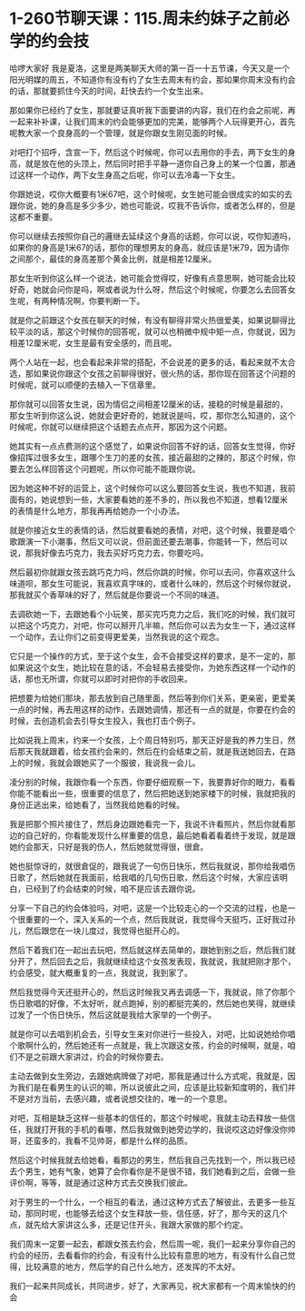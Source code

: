# 1-260节聊天课：115.周未约妹子之前必学的约会技

哈啰大家好 我是夏洛，这里是两美聊天大师的第一百一十五节课，今天又是一个阳光明媒的周五，不知道你有没有约了女生去周末有约会，那如果你周末没有约会的话，那就要抓住今天的时间，赶快去约一个女生出来。

那如果你已经约了女生，那就要证真听我下面要讲的内容，我们在约会之前呢，再一起来补补课，让我们周末的约会能够更加的完美，能够两个人玩得更开心，首先呢教大家一个良身高的一个管理，就是你跟女生刚见面的时候。

对吧打个招呼，含宣一下，然后这个时候呢，你可以去用你的手去，两下女生的身高，就是放在他的头顶上，然后同时把手平静一道你自己身上的某一个位置，那通过这样一个动作，两下女生身高之后呢，你可以去冷毒一下女生。

你跟她说，哎你大概要有1米67吧，这个时候呢，女生她可能会很成实的如实的去跟你说，她的身高是多少多少，她也可能说，哎我不告诉你，或者怎么样的，但是这都不重要。

你可以继续去按照你自己的邏继去延续这个身高的话题，你可以说，哎你知道吗，如果你的身高是1米67的话，那你的理想男友的身高，就应该是1米79，因为请你之间那个，最佳的身高差那个黄金比例，就是相差12厘米。

那女生听到你这么样一个说法，她可能会觉得哎，好像有点意思啊，她可能会比较好奇，她就会问你是吗，啊或者说为什么呀，然后这个时候呢，你要怎么去回答女生呢，有两种情况啊，你要判断一下。

就是你之前跟这个女孩在聊天的时候，有没有聊得非常火热很爱美，如果说聊得比较平淡的话，那这个时候你的回答呢，就可以也稍微中规中矩一点，你就说，因为相差12厘米呢，女生是最有安全感的，而且呢。

两个人站在一起，也会看起来非常的搭配，不会说差的更多的话，看起来就不太合选，那如果说你跟这个女孩之前聊得很好，很火热的话，那你现在回答这个问题的时候呢，就可以顺便的去植入一下信章里。

那你就可以回答女生说，因为情侣之间相差12厘米的话，接稳的时候是最甜的，那女生听到你这么说，她就会更好奇的，她就说是吗，哎，那你怎么知道的，这个时候呢，你就可以继续把这个话题去点点开，那因为这个问题。

她其实有一点点费测的这个感觉了，如果说你回答不好的话，回答女生觉得，你好像招挥过很多女生，跟哪个生刀的差的女孩，接近最甜的之辣的，那这个时候，你要去怎么样回答这个问题呢，所以你可能不能跟你说。

因为她这种不好的运营上，这个时候你可以这么要回答女生说，我也不知道，我前面有的，她说想到一些，大家要看她的差不多的，所以我也不知道，想看12厘米的表情是什么地方，那我再再给她办一个小办法。

就是你接近女生的表情的话，然后就要看她的表情，对吧，这个时候，我要是唱个歌跟演一下小潮事，然后又可以说，但前面还要去潮事，你能转一下，然后可以说，那我好像去巧克力，我去买好巧克力去，你要吃吗。

然后最初你就跟女孩去跳巧克力吗，然后你跳的时候，你可以去问，你喜欢这什么味道呗，那女生可能说，我喜欢真字味的，或者什么味的，然后这个时候你就说，那我就买个香草味的好了，然后就是你要说一个不同的味道。

去调砍她一下，去跟她看个小玩笑，那买完巧克力之后，我们吃的时候，我们就可以把这个巧克力，对吧，你可以掰开几半嘛，然后你可以去为女生一下，通过这样一个动作，去让你们之前变得更爱美，当然我说的这个观念。

它只是一个操作的方式，至于这个女生，会不会接受这样的要求，是不一定的，那如果说这个女生，她比较在意的话，不会轻易去接受你，为她东西这样一个动作的话，那也无所谓，你就可以即时对把你的手收回来。

把想要为给她们那块，那去放到自己随里面，然后等到你们关系，更亲密，更爱美一点的时候，再去用这样的动作，去跟她调情，那还有一点的就是，你要在约会的时候，去创造机会去引导女生投入，我也打击个例子。

比如说我上周末，约来一个女孩，上个周日特别巧，那天正好是我的养力生日，然后那天我就跟着，给女孩约会来的，然后在约会结束之前，就是我送她回去，在路上的时候，我就会跟她买了一个服彼，我说我一会儿。

凌分别的时候，我跟你看一个东西，你要仔细观察一下，我要靠好你的眼力，看看你能不能看出一些，很重要的信息了，然后把她送到她家楼下的时候，我就把我的身份正逃出来，给她看了，当然我给她看的时候。

我是把那个照片接住了，然后身边跟她看完一下，我说不许看照片，然后你就看那边的自己好的，你看能发现什么样重要的信息，最后她看着看着终于发现，就是跟她约会那天，只好是我的伤人，然后她就觉得很，很倉。

她也挺惊讶的，就很倉促的，跟我说了一句伤日快乐，然后我就说，那你给我唱伤日歌了，然后她就在我面前，给我唱的几句伤日歌，然后这个时候，大家应该明白，已经到了约会结束的时候，咱不是应该去跟你说。

分享一下自己的约会体验吗，对吧，这是一个比较走心的一个交流的过程，也是一个很重要的一个，深入关系的一个点，然后我就说，我觉得今天挺巧，正好我过孙儿，然后跟您在一块儿度过，我觉得也挺开心的。

然后下着我们在一起出去玩吧，然后就这样去简单的，跟她到别之后，然后我们就分开了，然后回去之后，我就继续给这个女孩发表现，我就说，我就把刚才那个，约会感受，就大概重复的一点，我就说，我到家了。

然后我觉得今天还挺开心的，然后这时候我又再去调感一下，我就说，除了你那个伤日歌唱的好像，不太好听，就点跑掉，别的都挺完美的，然后她也笑得，就继续过发了一个伤日快乐，然后这就是我给大家举的一个例子。

就是你可以去唱到机会去，引导女生来对你进行一些投入，对吧，比如说她给你唱个歌啊什么的，然后她还有一点就是，我上次跟这女孩，约会的时候啊，就是，咱们不是之前跟大家讲过，约会的时候你要去。

主动去做到女生旁边，去跟她病牌做了对吧，那我是通过什么方式呢，我就是，因为我们是在看男生的认识的嘛，所以说彼此之间，应该是比较新知度明的，我们并不是对方当前，去感兴趣，或者说想交往的，唯一的一个意思。

对吧，互相是缺乏这样一些基本的信任的，那这个时候呢，我就主动去释放一些信任，我就打开我的手机的看哪，然后我就做到她旁边学的，我说哎这边好像没你帅哥，还蛮多的，我看不见帅哥，都是什么样的品质。

然后这个时候我就去给她看，看那边的男生，然后我自己先找到一个，所以我已经去个男生，她有气象，她算了会你看你是不是很不错，我们她看到之后，会做一些评价啊，等等，就是通过这种方式去交换我们彼此。

对于男生的一个什么，一个相互的看法，通过这种方式去了解彼此，去更多一些互动，那同时呢，也能够去给这个女生释放一些，信任感，好了，那今天的这几个点，就先给大家讲这么多，还是记住开头，我跟大家做的那个约定。

我们周末一定要一起去，都跟女孩去约会，然后周一呢，我们一起来分享你自己的约会的经历，去看看你的约会，有没有什么比较有意思的地方，有没有什么自己觉得，比较满意的地方，然后学的自己什么地方，还发挥的不太好。

我们一起来共同成长，共同进步，好了，大家再见，祝大家都有一个周末愉快的约会
